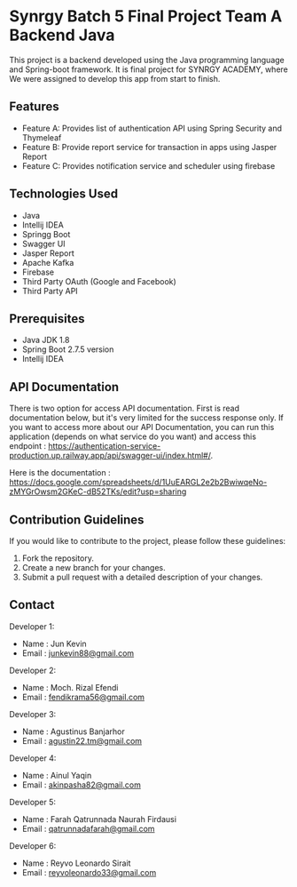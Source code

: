 # Synrgy Batch 5 Final Project Team A Backend Java

This project is a backend developed using the Java programming language and Spring-boot framework. It is final project for SYNRGY ACADEMY, where We were assigned to develop this app from start to finish.

## Features

- Feature A: Provides list of authentication API using Spring Security and Thymeleaf
- Feature B: Provide report service for transaction in apps using Jasper Report 
- Feature C: Provides notification service and scheduler using firebase 

## Technologies Used

- Java
- Intellij IDEA
- Springg Boot
- Swagger UI
- Jasper Report
- Apache Kafka
- Firebase
- Third Party OAuth (Google and Facebook)
- Third Party API

## Prerequisites

- Java JDK 1.8
- Spring Boot 2.7.5 version 
- Intellij IDEA

## API Documentation

There is two option for access API documentation. First is read documentation below, but it's very limited for the success response only. If you want to access more about our API Documentation, you can run this application (depends on what service do you want) and access this endpoint :  https://authentication-service-production.up.railway.app/api/swagger-ui/index.html#/.

Here is the documentation :
https://docs.google.com/spreadsheets/d/1UuEARGL2e2b2BwiwqeNo-zMYGrOwsm2GKeC-dB52TKs/edit?usp=sharing

## Contribution Guidelines

If you would like to contribute to the project, please follow these guidelines:

1. Fork the repository.
2. Create a new branch for your changes.
3. Submit a pull request with a detailed description of your changes.


## Contact

Developer 1:

- Name  : Jun Kevin
- Email : junkevin88@gmail.com

Developer 2:

- Name  : Moch. Rizal Efendi
- Email : fendikrama56@gmail.com

Developer 3:

- Name  : Agustinus Banjarhor
- Email : agustin22.tm@gmail.com

Developer 4:

- Name  : Ainul Yaqin
- Email : akinpasha82@gmail.com

Developer 5:

- Name  : Farah Qatrunnada Naurah Firdausi
- Email : qatrunnadafarah@gmail.com

Developer 6:

- Name  : Reyvo Leonardo Sirait
- Email : reyvoleonardo33@gmail.com



